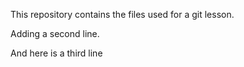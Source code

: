 This repository contains the files used for a git lesson.

Adding a second line.

And here is a third line